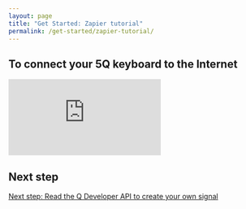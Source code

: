 ```yaml
---
layout: page
title: "Get Started: Zapier tutorial"
permalink: /get-started/zapier-tutorial/
---
```


## To connect your 5Q keyboard to the Internet

<div class="embed-container"><iframe src="https://www.youtube.com/embed/-97k6fJHlbQ?rel=0" frameborder="0" allowfullscreen></iframe></div>

## Next step

[Next step: Read the Q Developer API to create your own signal]({{site.baseurl}}/q-api-doc/)
